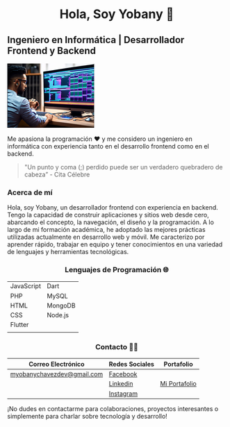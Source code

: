 <div align="center">
 <H1 align = "center"> Hola, Soy Yobany 👋</H1>
</div>

## Ingeniero en Informática | Desarrollador Frontend y Backend

![AI](AIBanner.png) 



Me apasiona la programación ❤️ y me considero un ingeniero en informática con experiencia tanto en el desarrollo frontend como en el backend.

> "Un punto y coma (;) perdido puede ser un verdadero quebradero de cabeza” - Cita Célebre

### Acerca de mí

Hola, soy Yobany, un desarrollador frontend con experiencia en backend. Tengo la capacidad de construir aplicaciones y sitios web desde cero, abarcando el concepto, la navegación, el diseño y la programación. A lo largo de mi formación académica, he adoptado las mejores prácticas utilizadas actualmente en desarrollo web y móvil. Me caracterizo por aprender rápido, trabajar en equipo y tener conocimientos en una variedad de lenguajes y herramientas tecnológicas.

<!-- ### Lenguajes de Programación 🌐

- JavaScript
- PHP
- HTML
- CSS
- Node.js
- Flutter
- Dart
- MySQL
- MongoDB
-->
<div align="center">
 
### Lenguajes de Programación 🌐

</div>

<div align="center">
  
|    |    |
|----|----|
| JavaScript | Dart |
| PHP | MySQL |
| HTML | MongoDB |
| CSS |  Node.js  |
| Flutter |    |
|  |    |
  
</div>

<div align="center">
 
### Contacto 🤝🏻
</div>
<div align="center">
  
| Correo Electrónico | Redes Sociales | Portafolio |
|--------------------|-----------------|------------|
| myobanychavezdev@gmail.com | [Facebook](enlace_facebook) 
|                      | [Linkedin](enlace_linkedin) | [Mi Portafolio](enlace_portafolio) |
                       | [Instagram](enlace_instagram) |
</div>

¡No dudes en contactarme para colaboraciones, proyectos interesantes o simplemente para charlar sobre tecnología y desarrollo!






